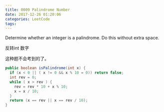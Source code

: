 ```yaml
---
title: 0009 Palindrome Number
date: 2017-12-26 01:20:06
categories: LeetCode
tags:
---
```



Determine whether an integer is a palindrome. Do this without extra space.

反转int 数字

这种题不会考到的了。

```java
public boolean isPalindrome(int x) {
  if (x < 0 || ( x != 0 && x % 10 = 0)) return false;
  int rev = 0;
  while ( x > rev ) {
    rev = rev * 10 + x % 10;
    x = x / 10;
  }
  return (x == rev || x == rev / 10);
}
```

